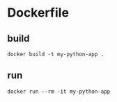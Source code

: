 # Dockerfile

## build
```
docker build -t my-python-app .
```

## run
```
docker run --rm -it my-python-app
```
